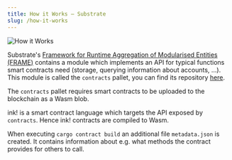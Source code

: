 ```yaml
---
title: How it Works ‒ Substrate
slug: /how-it-works
---
```


<div class="schema">
    <img src="/ink-docs/img/how-it-works.svg" alt="How it Works" />
</div>

Substrate's [Framework for Runtime Aggregation of Modularised Entities (FRAME)](https://substrate.dev/docs/en/next/conceptual/runtime/frame) contains
a module  which implements an API for typical functions smart contracts need (storage, querying information about accounts, …).
This module is called the `contracts` pallet,
you can find its repository [here](https://github.com/paritytech/substrate/blob/master/frame/contracts/README.md).

The `contracts` pallet requires smart contracts to be uploaded to the blockchain as a Wasm blob.

ink! is a smart contract language which targets the API exposed by `contracts`.
Hence ink! contracts are compiled to Wasm.

When executing `cargo contract build` an additional file `metadata.json` is created.
It contains information about e.g. what methods the contract provides for others to call.
